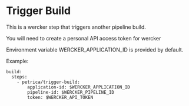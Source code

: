 # Trigger Build

This is a wercker step that triggers another pipeline build.

You will need to create a personal API access token for wercker

Environment variable WERCKER_APPLICATION_ID is provided by default.

Example:

    build:
      steps:
        - petrica/trigger-build:
            application-id: $WERCKER_APPLICATION_ID
            pipeline-id: $WERCKER_PIPELINE_ID
            token: $WERCKER_API_TOKEN


